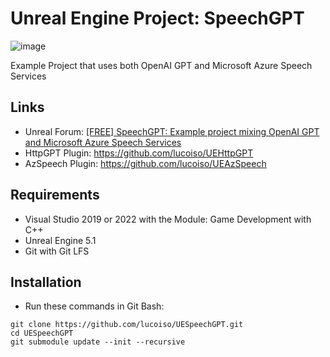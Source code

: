 # Unreal Engine Project: SpeechGPT

![image](https://user-images.githubusercontent.com/77353979/226224009-b3f06752-4425-4539-8ba0-a40634f562e2.png)

Example Project that uses both OpenAI GPT and Microsoft Azure Speech Services

## Links
* Unreal Forum: [[FREE] SpeechGPT: Example project mixing OpenAI GPT and Microsoft Azure Speech Services](https://forums.unrealengine.com/t/free-speechgpt-example-project-mixing-openai-gpt-and-microsoft-azure-speech-services/764131?u=lucoiso)
* HttpGPT Plugin: https://github.com/lucoiso/UEHttpGPT
* AzSpeech Plugin: https://github.com/lucoiso/UEAzSpeech

## Requirements
* Visual Studio 2019 or 2022 with the Module: Game Development with C++
* Unreal Engine 5.1
* Git with Git LFS

## Installation
* Run these commands in Git Bash:
```
git clone https://github.com/lucoiso/UESpeechGPT.git
cd UESpeechGPT
git submodule update --init --recursive
```
